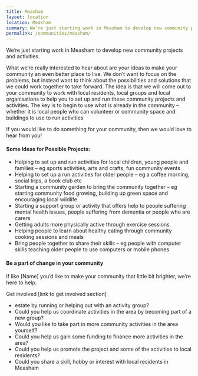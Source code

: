 ```yaml
---
title: Measham
layout: location
location: Measham
summary: We’re just starting work in Measham to develop new community projects and activities.
permalink: /communities/measham/
---
```


We’re just starting work in Measham to develop new community projects and activities.

What we’re really interested to hear about are your ideas to make your community an even better place to live. We don’t want to focus on the problems, but instead want to think about the possibilities and solutions that we could work together to take forward. The idea is that we will come out to your community to work with local residents, local groups and local organisations to help you to set up and run these community projects and activities. The key is to begin to use what is already in the community – whether it is local people who can volunteer or community space and buildings to use to run activities

If you would like to do something for your community, then we would love to hear from you!

#### Some Ideas for Possible Projects:

* Helping to set up and run activities for local children, young people and families – eg sports activities, arts and crafts, fun community events
* Helping to set up a run activities for older people – eg a coffee morning, social trips, a book club etc
* Starting a community garden to bring the community together – eg starting community food growing, building up green space and encouraging local wildlife
* Starting a support group or activity that offers help to people suffering mental health issues, people suffering from dementia or people who are carers
* Getting adults more physically active through exercise sessions
* Helping people to learn about healthy eating through community cooking sessions and meals
* Bring people together to share their skills – eg people with computer skills teaching older people to use computers or mobile phones

#### Be a part of change in your community

If like [Name] you’d like to make your community that little bit brighter, we’re here to help. 

Get involved [link to get involved section]

* estate by running or helping out with an activity group?
* Could you help us coordinate activities in the area by becoming part of a new group?
* Would you like to take part in more community activities in the area yourself?
* Could you help us gain some funding to finance more activities in the area?
* Could you help us promote the project and some of the activities to local residents?
* Could you share a skill, hobby or interest with local residents in Measham 